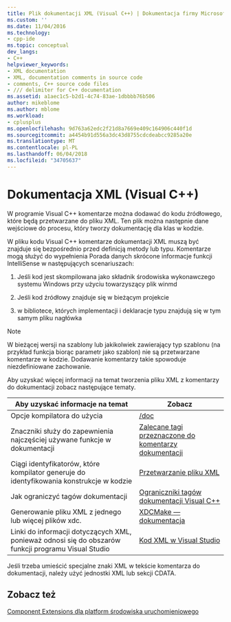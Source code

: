 ```yaml
---
title: Plik dokumentacji XML (Visual C++) | Dokumentacja firmy Microsoft
ms.custom: ''
ms.date: 11/04/2016
ms.technology:
- cpp-ide
ms.topic: conceptual
dev_langs:
- C++
helpviewer_keywords:
- XML documentation
- XML, documentation comments in source code
- comments, C++ source code files
- /// delimiter for C++ documentation
ms.assetid: a1aec1c5-b2d1-4c74-83ae-1dbbbb76b506
author: mikeblome
ms.author: mblome
ms.workload:
- cplusplus
ms.openlocfilehash: 9d763a62edc2f21d8a7669e409c164906c440f1d
ms.sourcegitcommit: a4454b91d556a3dc43d8755cdcdeabcc9285a20e
ms.translationtype: MT
ms.contentlocale: pl-PL
ms.lasthandoff: 06/04/2018
ms.locfileid: "34705637"
---
```

# <a name="xml-documentation-visual-c"></a>Dokumentacja XML (Visual C++)
W programie Visual C++ komentarze można dodawać do kodu źródłowego, które będą przetwarzane do pliku XML. Ten plik można następnie dane wejściowe do procesu, który tworzy dokumentację dla klas w kodzie.  
  
 W pliku kodu Visual C++ komentarze dokumentacji XML muszą być znajduje się bezpośrednio przed definicją metody lub typu. Komentarze mogą służyć do wypełnienia Porada danych skrócone informacje funkcji IntelliSense w następujących scenariuszach:  
  
1.  Jeśli kod jest skompilowana jako składnik środowiska wykonawczego systemu Windows przy użyciu towarzyszący plik winmd  
  
2.  Jeśli kod źródłowy znajduje się w bieżącym projekcie  
  
3.  w bibliotece, których implementacji i deklaracje typu znajdują się w tym samym pliku nagłówka  
  
> [!NOTE]
>  W bieżącej wersji na szablony lub jakikolwiek zawierający typ szablonu (na przykład funkcja biorąc parametr jako szablon) nie są przetwarzane komentarze w kodzie. Dodawanie komentarzy takie spowoduje niezdefiniowane zachowanie.  
  
 Aby uzyskać więcej informacji na temat tworzenia pliku XML z komentarzy do dokumentacji zobacz następujące tematy.  
  
|Aby uzyskać informacje na temat|Zobacz|  
|---------------------------|---------|  
|Opcje kompilatora do użycia|[/doc](../build/reference/doc-process-documentation-comments-c-cpp.md)|  
|Znaczniki służy do zapewnienia najczęściej używane funkcje w dokumentacji|[Zalecane tagi przeznaczone do komentarzy dokumentacji](../ide/recommended-tags-for-documentation-comments-visual-cpp.md)|  
|Ciągi identyfikatorów, które kompilator generuje do identyfikowania konstrukcje w kodzie|[Przetwarzanie pliku XML](../ide/dot-xml-file-processing.md)|  
|Jak ograniczyć tagów dokumentacji|[Ograniczniki tagów dokumentacji Visual C++](../ide/delimiters-for-visual-cpp-documentation-tags.md)|  
|Generowanie pliku XML z jednego lub więcej plików xdc.|[XDCMake — dokumentacja](../ide/xdcmake-reference.md)|  
|Linki do informacji dotyczących XML, ponieważ odnosi się do obszarów funkcji programu Visual Studio|[Kod XML w Visual Studio](/visualstudio/xml-tools/xml-tools-in-visual-studio)|  
  
 Jeśli trzeba umieścić specjalne znaki XML w tekście komentarza do dokumentacji, należy użyć jednostki XML lub sekcji CDATA.  
  
## <a name="see-also"></a>Zobacz też  
 [Component Extensions dla platform środowiska uruchomieniowego](../windows/component-extensions-for-runtime-platforms.md)